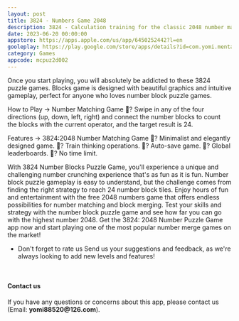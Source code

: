 ```yaml
---
layout: post
title: 3824 - Numbers Game 2048
description: 3824 - Calculation training for the classic 2048 number matching game!
date: 2023-06-20 00:00:00
appstore: https://apps.apple.com/us/app/6450252442?l=en
gooleplay: https://play.google.com/store/apps/details?id=com.yomi.mentalcalculation3824
category: Games
appcode: mcpuz2d002
---
```



Once you start playing, you will absolutely be addicted to these 3824 puzzle games. Blocks game is designed with beautiful graphics and intuitive gameplay, perfect for anyone who loves number block puzzle games.

How to Play → Number Matching Game
🔢? Swipe in any of the four directions (up, down, left, right) and connect the number blocks to count the blocks with the current operator, and the target result is 24.

Features → 3824:2048 Number Matching Game
🔢? Minimalist and elegantly designed game.
🔢? Train thinking operations.
🔢? Auto-save game.
🔢? Global leaderboards.
🔢? No time limit.

With 3824 Number Blocks Puzzle Game, you'll experience a unique and challenging number crunching experience that's as fun as it is fun. Number block puzzle gameplay is easy to understand, but the challenge comes from finding the right strategy to reach 24 number block tiles. Enjoy hours of fun and entertainment with the free 2048 numbers game that offers endless possibilities for number matching and block merging. Test your skills and strategy with the number block puzzle game and see how far you can go with the highest number 2048. Get the 3824: 2048 Number Puzzle Game app now and start playing one of the most popular number merge games on the market!

- Don't forget to rate us
Send us your suggestions and feedback, as we're always looking to add new levels and features!


<br>


#### Contact us

If you have any questions or concerns about this app, please contact us (Email:  __yomi88520@126.com__).


<br>
<br>
<br>
<br>

